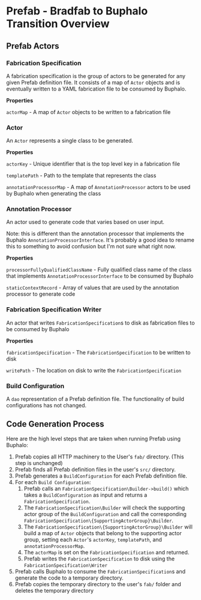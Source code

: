 # Prefab - Bradfab to Buphalo Transition Overview

## Prefab Actors

### Fabrication Specification

A fabrication specification is the group of actors to be generated for any given Prefab definition file. It consists of a map of `Actor` objects and is eventually written to a YAML fabrication file to be consumed by Buphalo.

**Properties**

`actorMap` - A map of `Actor` objects to be written to a fabrication file

### Actor
An `Actor` represents a single class to be generated.

**Properties**

`actorKey` - Unique identifier that is the top level key in a fabrication file

`templatePath` - Path to the template that represents the class

`annotationProcessorMap` - A map of `AnnotationProcessor` actors to be used by Buphalo when generating the class

### Annotation Processor

An actor used to generate code that varies based on user input. 

Note: this is different than the annotation processor that implements the Buphalo `AnnotationProcessorInterface`. It's probably a good idea to rename this to something to avoid confusion but I'm not sure what right now.

**Properties**

`processorFullyQualifiedClassName` - Fully qualified class name of the class that implements `AnnotationProcessorInterface` to be consumed by Buphalo

`staticContextRecord` - Array of values that are used by the annotation processor to generate code

### Fabrication Specification Writer

An actor that writes `FabricationSpecification`s to disk as fabrication files to be consumed by Buphalo

**Properties**

`fabricationSpecification` - The `FabricationSpecification` to be written to disk

`writePath` - The location on disk to write the `FabricationSpecification`

### Build Configuration

A `dao` representation of a Prefab definition file. The functionality of build configurations has not changed.

## Code Generation Process

Here are the high level steps that are taken when running Prefab using Buphalo:

1. Prefab copies all HTTP machinery to the User's `fab/` directory. (This step is unchanged)
1. Prefab finds all Prefab definition files in the user's `src/` directory.
1. Prefab generates a `BuildConfiguration` for each Prefab definition file.
1. For each `Build Configuration`: 
    1. Prefab calls an `FabricationSpecification\Builder->build()` which takes a `BuildConfiguration` as input and returns a `FabricationSpecification`.
    1. The `FabricationSpecification\Builder`  will check the supporting actor group of the `BuildConfiguration` and call the corresponding `FabricationSpecification\{SupportingActorGroup}\Builder`.
    1. The `FabricationSpecification\{SupportingActorGroup}\Builder` will build a map of `Actor` objects that belong to the supporting actor group, setting each `Actor`'s `actorKey`, `templatePath`, and `annotationProcessorMap`.
    1. The `actorMap` is set on the `FabricationSpecification` and returned.
    1. Prefab writes the `FabricationSpecification` to disk using the `FabricationSpecification\Writer`
1. Prefab calls Buphalo to consume the `FabricationSpecification`s and generate the code to a temporary directory.
1. Prefab copies the temporary directory to the user's `fab/` folder and deletes the temporary directory
